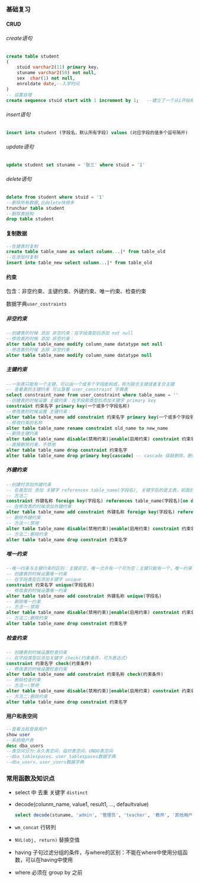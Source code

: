 ### 基础复习

#### CRUD

###### create语句

```sql
create table student
(
    stuid varchar2(11) primary key，
    stuname varchar2(50) not null,
    sex  char(1) not null,
    enroldate date,--入学时间
)
-- 设置自增
create sequence stuid start with 1 increment by 1;   --建立了一个从1开始每次加1的序列。
```

###### insert语句

```sql
insert into student (字段名，默认所有字段) values (对应字段的值多个逗号隔开)
```

###### update语句

```sql
update student set stuname = '张三' where stuid = '1'
```

###### delete语句

```sql
delete from student where stuid = '1'
--删除所有数据,比delete快很多
trunchar table student
--删除表结构
drop table student
```

#### 复制数据

```sql
--在建表时复制
create table table_name as select column...|* from table_old
--在添加时复制
insert into table_new select column...|* from table_old
```

#### 约束

包含：非空约束、主键约束、外键约束、唯一约束、检查约束

数据字典`user_costraints`

##### 非空约束

```sql
--创建表的时候 添加 非空约束：在字段类型后添加 not null
--修改表的时候 添加 非空约束：
alter table table_name modify column_name datatype not null
--修改表的时候 去除 非空约束：
alter table table_name modify column_name datatype null
```

##### 主键约束

```sql
--一张表只能有一个主键，可以由一个或多个字段能构成，称为联合主键或者复合主键
-- 查看表的主键约束 可以查看 user_constraint 字典表
select constraint_name from user_constraint where table_name = ''
--创建表的时候设置 主键约束：在字段那类型后添加关键字 primary key
constraint 约束名字 primary key(一个或多个字段名称)
--修改表的时候设置 主键约束：
alter table table_name add constraint 约束名字 primary key(一个或多个字段名称)
--修改约束的名称
alter table table_name rename constraint old_name to new_name
--删除主键约束
alter table table_name disable(禁用约束)|enable(启用约束) constraint 约束名字
--直接删除约束，不禁用
alter table table_name drop constraint 约束名字
alter table table_name drop primary key[cascade] -- cascade 级联删除，删除其余有关联的约束
```

##### 外键约束

```sql
--创建时添加外键约束
-- 在类型后 添加 关键字 references table_name(字段名), 关键字后的是主表，前面的是从表，主表中的字段 必须是主键，主从表相应的字段必须是同一数据类型
-- 方法二
constraint 外键名称 foreign key(字段名) references table_name(字段名)[on delete cascade]--级联删除
-- 在修改表的时候添加外键约束
alter table table_name add constraint 外键名称 foreign key(字段名) references table_name(字段名)[on delete cascade]
-- 删除外键约束
-- 方法一:禁用
alter table table_name disable(禁用约束)|enable(启用约束) constraint 约束名字
-- 方法二:删除约束
alter table table_name drop constraint 约束名字
```

##### 唯一约束

```sql
--唯一约束与主键约束的区别：主键非空，唯一允许有一个可为空；主键只能有一个，唯一约束可以有多个
-- 创建表的时候设置唯一约束
-- 在字段类型后添加关键字 unique
constraint 约束名字 unique(字段名称)
-- 修改表的时候设置唯一约束
alter table table_name add constraint 外键名称 unique(字段名)
-- 删除唯一约束
-- 方法一:禁用
alter table table_name disable(禁用约束)|enable(启用约束) constraint 约束名字
-- 方法二:删除约束
alter table table_name drop constraint 约束名字
```

##### 检查约束

```sql
-- 创建表的时候设置检查约束
-- 在字段类型后添加关键字 check(约束条件，可为表达式)
constraint 约束名字 check(约束条件)
-- 修改表的时候设置检查约束
alter table table_name add constraint 约束名称 check(约束条件)
-- 删除检查约束
-- 方法一:禁用
alter table table_name disable(禁用约束)|enable(启用约束) constraint 约束名字
-- 方法二:删除约束
alter table table_name drop constraint 约束名字
```



#### 用户和表空间

```sql
--查看当前登录用户
show user
--系统用户表
desc dba_users
--表空间分为:永久表空间，临时表空间，UNDO表空间
--dba_tablespaces、user_tablespaces数据字典
--dba_users、user_users数据字典
```

### 常用函数及知识点

- select 中 去重 关键字 `distinct`

- decode(colunm_name, value1, result1, ..., defaultvalue)

  ```sql
  select decode(stuname, 'admin', '管理员', 'teacher', '教师', '其他用户') from student
  ```

- `wm_concat` 行转列

- `NVL(obj, return)` 替换空值

- having 子句过滤分组的条件，与where的区别：不能在where中使用分组函数，可以在having中使用

- where 必须在 group by 之前
